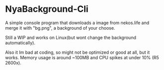 # NyaBackground-Cli


A simple console program that downloads a image from nekos.life and merge it with "bg.png", a background of your choose. 

Still a WIP and works on Linux(but wont change the background automatically).

Also it Im bad at coding, so might not be optimized or good at all, but it works. 
Memory usage is around ~100MB and CPU spikes at under 10% (R5 2600x).

